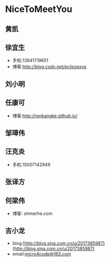 # NiceToMeetYou

## 黄凯

## 徐宜生

- 手机:13641719651
- 博客:http://blog.csdn.net/eclipsexys


## 刘小明

## 任康可

- 博客:http://renkangke.github.io/

## 邹璋伟

## 汪克炎
- 手机:15007142949

## 张译方

## 何梁伟

- 博客: ohmerhe.com

## 吉小龙
- blog:[http://blog.sina.com.cn/u/2017385987](http://blog.sina.com.cn/u/2017385987)
- email:<a href=mailto:micro4code@163.com>micro4code@163.com</a>

